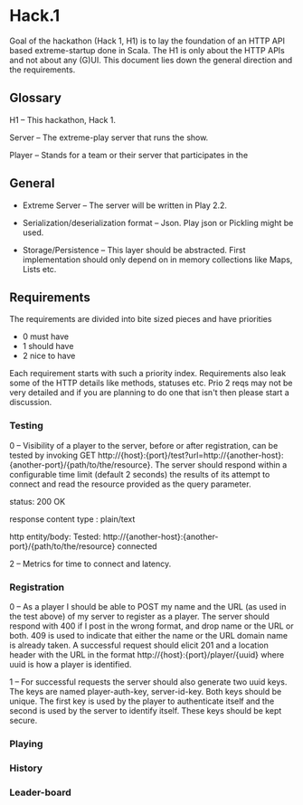 Hack.1
======

Goal of the hackathon (Hack 1, H1) is to lay the foundation of an HTTP API based extreme-startup done in Scala. The H1 is only about the HTTP APIs and not about any (G)UI. This document lies down the general direction and the requirements.

## Glossary

H1 – This hackathon, Hack 1.

Server – The extreme-play server that runs the show. 

Player – Stands for a team or their server that participates in the 

## General

* Extreme Server – The server will be written in Play 2.2. 

* Serialization/deserialization format – Json. Play json or Pickling might be used.  

* Storage/Persistence – This layer should be abstracted. First implementation should only depend on in memory collections like Maps, Lists etc.



## Requirements

The requirements are divided into bite sized pieces and have priorities
 - 0 must have
 - 1 should have
 - 2 nice to have

Each requirement starts with such a priority index. Requirements also leak some of the HTTP details like methods, statuses etc. Prio 2 reqs may not be very detailed and if you are planning to do one that isn't then please start a discussion.


### Testing 

0 – Visibility of a player to the server, before or after registration, can be tested by invoking GET http://{host}:{port}/test?url=http://{another-host}:{another-port}/{path/to/the/resource}. The server should respond within a configurable time limit (default 2 seconds) the results of its attempt to connect and read the resource provided as the query parameter. 

status: 200 OK

response content type : plain/text

http entity/body: Tested: http://{another-host}:{another-port}/{path/to/the/resource} connected


2 – Metrics for time to connect and latency. 



### Registration

0 – As a player I should be able to POST my name and the URL (as used in the test above) of my server to register as a player. The server should respond with 400 if I post in the wrong format, and drop name or the URL or both. 409 is used to indicate that either the name or the URL domain name is already taken. A successful request should elicit 201 and a location header with the URL in the format http://{host}:{port}/player/{uuid} where uuid is how a player is identified.

1 – For successful requests the server should also generate two uuid keys. The keys are named player-auth-key, server-id-key. Both keys should be unique. The first key is used by the player to authenticate itself and the second is used by the server to identify itself. These keys should be kept secure. 


### Playing 

### History 

### Leader-board



